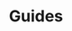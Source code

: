 ---
title: Guides
layout: list-guides.html
menu:
  - title: Guides
    items:
      - title: SimulScan API
        url: guide/simulscan_guide
      - title: Name-Value Pair
        url: guide/name_value_pair
      - title: PersonalShopper API
        url: guide/personalshopper
      - title: Secure NFC API
        url: guide/securenfc
  - title: Profile Manager
    items:
      - title: EMDK Profiles Overview
        url: guide/profiles/usingwizard
      - title: Access Manager
        url: guide/profiles/access
      - title: Analytics Manager
        url: guide/profiles/analytics
      - title: App Manager
        url: guide/profiles/app
      - title: Audio Manager 
        url: guide/profiles/audio
      - title: Battery Manager 
        url: guide/profiles/battery
      - title: Browser Manager
        url: guide/profiles/browser
      - title: Camera Manager
        url: guide/profiles/camera
      - title: Cellular Manager
        url: guide/profiles/cellular
      - title: Certificate Manager
        url: guide/profiles/cert
      - title: Clock
        url: guide/profiles/clock
      - title: Component Manager 
        url: guide/profiles/component
      - title: Data Capture
        items:
          - title: Activity Selection
            url: guide/profiles/profileactivity
          - title: Barcode
            url: guide/profiles/profilebarcode
          - title: Intent Output
            url: guide/profiles/profileintent
          - title: IP Output
            url: guide/profiles/profileIP
          - title: Keystroke
            url: guide/profiles/profilekeystroke
          - title: Magstripe
            url: guide/profiles/profilemsr
      - title: Dev Admin
        url: guide/profiles/devadmin
      - title: DHCP Manager 
        url: guide/profiles/dhcp
      - title: Display Manager
        url: guide/profiles/display
      - title: Encrypt Manager
        url: guide/profiles/encrypt
      - title: GPRS Manager
        url: guide/profiles/gprs
      - title: KeyMap Manager 
        url: guide/profiles/keymap
      - title: Persistence Manager
        url: guide/profiles/persistence
      - title: Power Manager
        url: guide/profiles/power
      - title: PowerKey Manager
        url: guide/profiles/powerkey
      - title: SD Card  Manager
        url: guide/profiles/sdcard
      - title: Settings  Manager
        url: guide/profiles/settings
      - title: Threat  Manager
        url: guide/profiles/threat
      - title: Touch  Manager
        url: guide/profiles/touch
      - title: UI  Manager
        url: guide/profiles/ui
      - title: USB  Manager
        url: guide/profiles/usb
      - title: WiFi
        url: guide/profiles/wifi
      - title: Wireless  Manager
        url: guide/profiles/wireless
      - title: XML  Manager
        url: guide/profiles/xml
      - title: 
        url: 
  - title: Platform Intents
    items:
      - title: Datawedge Intents
        url: guide/reference/refdatacaptureintent
      - title: Battery Intent
        url: guide/reference/refbatteryintent


---